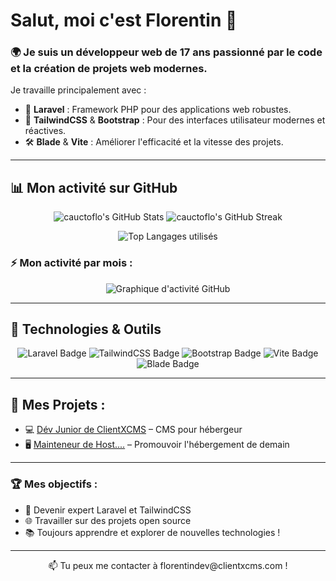 # Salut, moi c'est Florentin 👋

### 🌍 Je suis un développeur web de 17 ans passionné par le code et la création de projets web modernes.

Je travaille principalement avec :
- 🌟 **Laravel** : Framework PHP pour des applications web robustes.
- 🎨 **TailwindCSS** & **Bootstrap** : Pour des interfaces utilisateur modernes et réactives.
- 🛠️ **Blade** & **Vite** : Améliorer l'efficacité et la vitesse des projets.

---

## 📊 Mon activité sur GitHub

<!-- GitHub Stats -->
<p align="center">
  <img src="https://github-readme-stats.vercel.app/api?username=cauctoflo&show_icons=true&theme=radical&count_private=true" alt="cauctoflo's GitHub Stats" />
  <img src="https://github-readme-streak-stats.herokuapp.com?user=cauctoflo&theme=radical" alt="cauctoflo's GitHub Streak" />
</p>

<!-- Language Stats -->
<p align="center">
  <img src="https://github-readme-stats.vercel.app/api/top-langs/?username=cauctoflo&layout=compact&theme=radical" alt="Top Langages utilisés" />
</p>

### ⚡ Mon activité par mois :

<!-- Contribution Graph -->
<p align="center">
  <img src="https://github-readme-activity-graph.vercel.app/graph?username=cauctoflo&theme=react-dark&bg_color=20232a&hide_border=true" alt="Graphique d'activité GitHub" />
</p>

---

## 🔧 Technologies & Outils

<p align="center">
  <img src="https://img.shields.io/badge/Code-Laravel-red?style=for-the-badge&logo=laravel&logoColor=white" alt="Laravel Badge" />
  <img src="https://img.shields.io/badge/Code-TailwindCSS-blue?style=for-the-badge&logo=tailwindcss&logoColor=white" alt="TailwindCSS Badge" />
  <img src="https://img.shields.io/badge/Code-Bootstrap-purple?style=for-the-badge&logo=bootstrap&logoColor=white" alt="Bootstrap Badge" />
  <img src="https://img.shields.io/badge/Tools-Vite-orange?style=for-the-badge&logo=vite&logoColor=white" alt="Vite Badge" />
  <img src="https://img.shields.io/badge/Tools-Blade-blueviolet?style=for-the-badge&logo=blade&logoColor=white" alt="Blade Badge" />
</p>

---

## 🚀 Mes Projets :

- 💻 [Dév Junior de ClientXCMS](https://clientxcms) – CMS pour hébergeur
- 🖥️ [Mainteneur de Host....](https://cloudyx.fr) – Promouvoir l'hébergement de demain

---

### 🏆 Mes objectifs :
- 🎯 Devenir expert Laravel et TailwindCSS
- 🌐 Travailler sur des projets open source
- 📚 Toujours apprendre et explorer de nouvelles technologies !

---

<p align="center">
  📫 Tu peux me contacter à florentindev@clientxcms.com !
</p>

